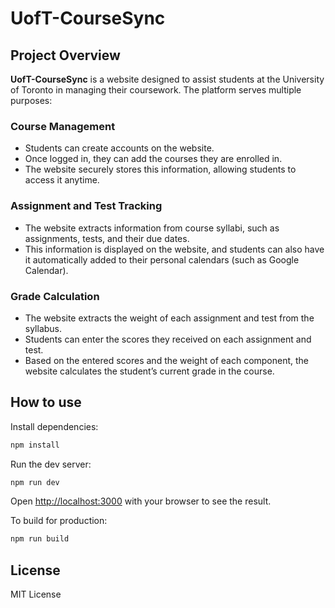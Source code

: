 # UofT-CourseSync

## Project Overview

**UofT-CourseSync** is a website designed to assist students at the University of Toronto in managing their coursework. The platform serves multiple purposes:

### Course Management

- Students can create accounts on the website.
- Once logged in, they can add the courses they are enrolled in.
- The website securely stores this information, allowing students to access it anytime.

### Assignment and Test Tracking

- The website extracts information from course syllabi, such as assignments, tests, and their due dates.
- This information is displayed on the website, and students can also have it automatically added to their personal calendars (such as Google Calendar).

### Grade Calculation

- The website extracts the weight of each assignment and test from the syllabus.
- Students can enter the scores they received on each assignment and test.
- Based on the entered scores and the weight of each component, the website calculates the student’s current grade in the course.



## How to use

Install dependencies:

```bash
npm install
```

Run the dev server:

```bash
npm run dev
```

Open [http://localhost:3000](http://localhost:3000) with your browser to see the result.

To build for production:

```bash
npm run build
```

## License

MIT License
